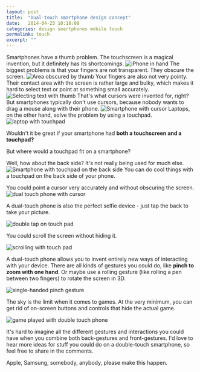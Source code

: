```yaml
---
layout: post
title:  "Dual-touch smartphone design concept"
date:   2014-04-25 10:18:00
categories: design smartphones mobile touch 
permalink: touch
excerpt: ""
---
```

Smartphones have a thumb problem. The touchscreen is a magical invention, but it definitely has its shortcomings.
![iPhone in hand](https://s3.amazonaws.com/gigantt_pub_imgs/2014/05/1400305616.png)
The biggest problems is that your fingers are not transparent. They obscure the screen.
![Area obscured by thumb](https://s3.amazonaws.com/gigantt_pub_imgs/2014/05/1400305625.png)
Your fingers are also not very pointy. Their contact area with the screen is rather large and bulky, which makes it hard to select text or point at something small accurately.
![Selecting text with thumb](https://s3.amazonaws.com/gigantt_pub_imgs/2014/05/1400305636.png)
That's what cursors were invented for, right? But smartphones typically don't use cursors, because nobody wants to drag a mouse along with their phone.
![Smartphone with cursor](https://s3.amazonaws.com/gigantt_pub_imgs/2014/05/1400305644.png)
Laptops, on the other hand, solve the problem by using a touchpad. 
![laptop with touchpad](https://s3.amazonaws.com/gigantt_pub_imgs/2014/05/1400305660.png)

Wouldn't it be great if your smartphone had **both a touchscreen and a touchpad?** 

But where would a touchpad fit on a smartphone? 

Well, how about the back side? It's not really being used for much else.
![Smartphone with touchpad on the back side](https://s3.amazonaws.com/gigantt_pub_imgs/2014/05/1400305671.png)
You can do cool things with a touchpad on the back side of your phone. 

You could point a cursor very accurately and without obscuring the screen.
![dual touch phone with cursor](https://s3.amazonaws.com/gigantt_pub_imgs/2014/05/1400305678.png)

A dual-touch phone is also the perfect selfie device - just tap the back to take your picture.

![double tap on touch pad](https://s3.amazonaws.com/gigantt_pub_imgs/2014/05/1400305692.png)

You could scroll the screen without hiding it.

![scrolling with touch pad](https://s3.amazonaws.com/gigantt_pub_imgs/2014/05/1400305707.png)

A dual-touch phone allows you to invent entirely new ways of interacting with your device. There are all kinds of gestures you could do, like **pinch to zoom with one hand**. Or maybe use a rolling gesture (like rolling a pen between two fingers) to rotate the screen in 3D.

![single-handed pinch gesture](https://s3.amazonaws.com/gigantt_pub_imgs/2014/05/1400305715.png)

The sky is the limit when it comes to games. At the very minimum, you can get rid of on-screen buttons and controls that hide the actual game.

![game played with double touch phone](https://s3.amazonaws.com/gigantt_pub_imgs/2014/05/1400305725.png)

It's hard to imagine all the different gestures and interactions you could have when you combine both back-gestures and front-gestures. I'd love to hear more ideas for stuff you could do on a double-touch smartphone, so feel free to share in the comments. 

Apple, Samsung, somebody, anybody, please make this happen.